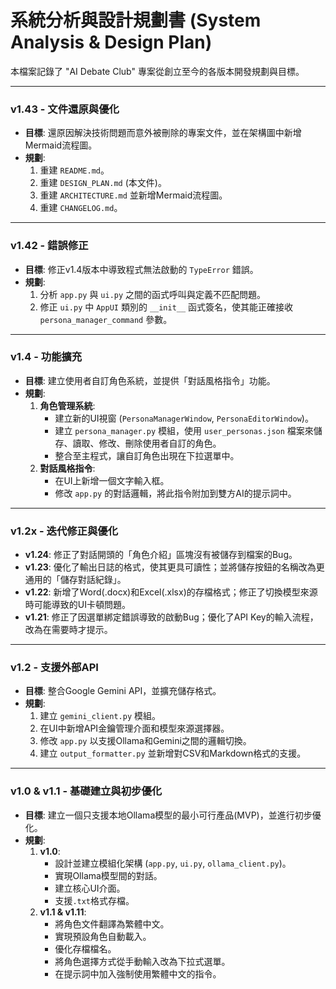 # 系統分析與設計規劃書 (System Analysis & Design Plan)

本檔案記錄了 "AI Debate Club" 專案從創立至今的各版本開發規劃與目標。

---

### **v1.43 - 文件還原與優化**
- **目標**: 還原因解決技術問題而意外被刪除的專案文件，並在架構圖中新增Mermaid流程圖。
- **規劃**:
    1.  重建 `README.md`。
    2.  重建 `DESIGN_PLAN.md` (本文件)。
    3.  重建 `ARCHITECTURE.md` 並新增Mermaid流程圖。
    4.  重建 `CHANGELOG.md`。

---

### **v1.42 - 錯誤修正**
- **目標**: 修正v1.4版本中導致程式無法啟動的 `TypeError` 錯誤。
- **規劃**:
    1.  分析 `app.py` 與 `ui.py` 之間的函式呼叫與定義不匹配問題。
    2.  修正 `ui.py` 中 `AppUI` 類別的 `__init__` 函式簽名，使其能正確接收 `persona_manager_command` 參數。

---

### **v1.4 - 功能擴充**
- **目標**: 建立使用者自訂角色系統，並提供「對話風格指令」功能。
- **規劃**:
    1.  **角色管理系統**:
        - 建立新的UI視窗 (`PersonaManagerWindow`, `PersonaEditorWindow`)。
        - 建立 `persona_manager.py` 模組，使用 `user_personas.json` 檔案來儲存、讀取、修改、刪除使用者自訂的角色。
        - 整合至主程式，讓自訂角色出現在下拉選單中。
    2.  **對話風格指令**:
        - 在UI上新增一個文字輸入框。
        - 修改 `app.py` 的對話邏輯，將此指令附加到雙方AI的提示詞中。

---

### **v1.2x - 迭代修正與優化**
- **v1.24**: 修正了對話開頭的「角色介紹」區塊沒有被儲存到檔案的Bug。
- **v1.23**: 優化了輸出日誌的格式，使其更具可讀性；並將儲存按鈕的名稱改為更通用的「儲存對話紀錄」。
- **v1.22**: 新增了Word(.docx)和Excel(.xlsx)的存檔格式；修正了切換模型來源時可能導致的UI卡頓問題。
- **v1.21**: 修正了因選單綁定錯誤導致的啟動Bug；優化了API Key的輸入流程，改為在需要時才提示。

---

### **v1.2 - 支援外部API**
- **目標**: 整合Google Gemini API，並擴充儲存格式。
- **規劃**:
    1.  建立 `gemini_client.py` 模組。
    2.  在UI中新增API金鑰管理介面和模型來源選擇器。
    3.  修改 `app.py` 以支援Ollama和Gemini之間的邏輯切換。
    4.  建立 `output_formatter.py` 並新增對CSV和Markdown格式的支援。

---

### **v1.0 & v1.1 - 基礎建立與初步優化**
- **目標**: 建立一個只支援本地Ollama模型的最小可行產品(MVP)，並進行初步優化。
- **規劃**:
    1.  **v1.0**:
        - 設計並建立模組化架構 (`app.py`, `ui.py`, `ollama_client.py`)。
        - 實現Ollama模型間的對話。
        - 建立核心UI介面。
        - 支援`.txt`格式存檔。
    2.  **v1.1 & v1.11**:
        - 將角色文件翻譯為繁體中文。
        - 實現預設角色自動載入。
        - 優化存檔檔名。
        - 將角色選擇方式從手動輸入改為下拉式選單。
        - 在提示詞中加入強制使用繁體中文的指令。
